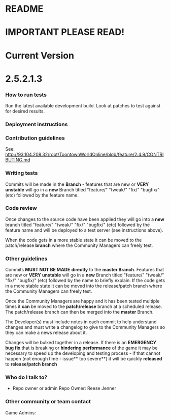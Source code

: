 # README #

# IMPORTANT PLEASE READ! #

# Current Version
# 2.5.2.1.3

### How to run tests ###
Run the latest available development build. Look at patches to test against for desired results.

### Deployment instructions ###

### Contribution guidelines ###
See: http://93.104.208.32/root/ToontownWorldOnline/blob/feature/2.4.9/CONTRIBUTING.md

### Writing tests ###
Commits will be made in the **Branch** - features that are new or **VERY** **unstable** will go in a **new** Branch titled "feature/" "tweak/" "fix/" "bugfix/" (etc) followed by the feature name.

### Code review ###
Once changes to the source code have been applied they will go into  a **new** branch titled "feature/" "tweak/" "fix/" "bugfix/" (etc) followed by the feature name and will be deployed to a test server (see instructions above). 

When the code gets in a more stable state it can be moved to the patch/release **branch** where the Community Managers can freely test.

### Other guidelines ###
Commits **MUST NOT BE MADE** **directly** to the **master Branch**. Features that are new or **VERY** **unstable** will go in a **new** Branch titled "feature/" "tweak/" "fix/" "bugfix/" (etc) followed by the name to briefly explain. If the code gets in a more stable state it can be moved into the release/patch branch where the Community Managers can freely test.

Once the Community Managers are happy and it has been tested multiple times it **can** be moved to the **patch/release**  branch at a scheduled release. The patch/release branch can then be merged into the **master** Branch.

The Developer(s) must include notes in each commit to help understand changes and must write a changelog to give to the Community Managers so they can make a news release about it. 

Changes will be bulked together in a release.
If there is an **EMERGENCY bug fix** that is breaking or **hindering performance** of the game it may be necessary to speed up the developing and testing process - if that cannot happen (not enough time - issue** too severe**) it will be quickly **released** to **release/patch branch**

### Who do I talk to? ###

* Repo owner or admin
Repo Owner: Reese Jenner

### Other community or team contact ###
Game Admins: